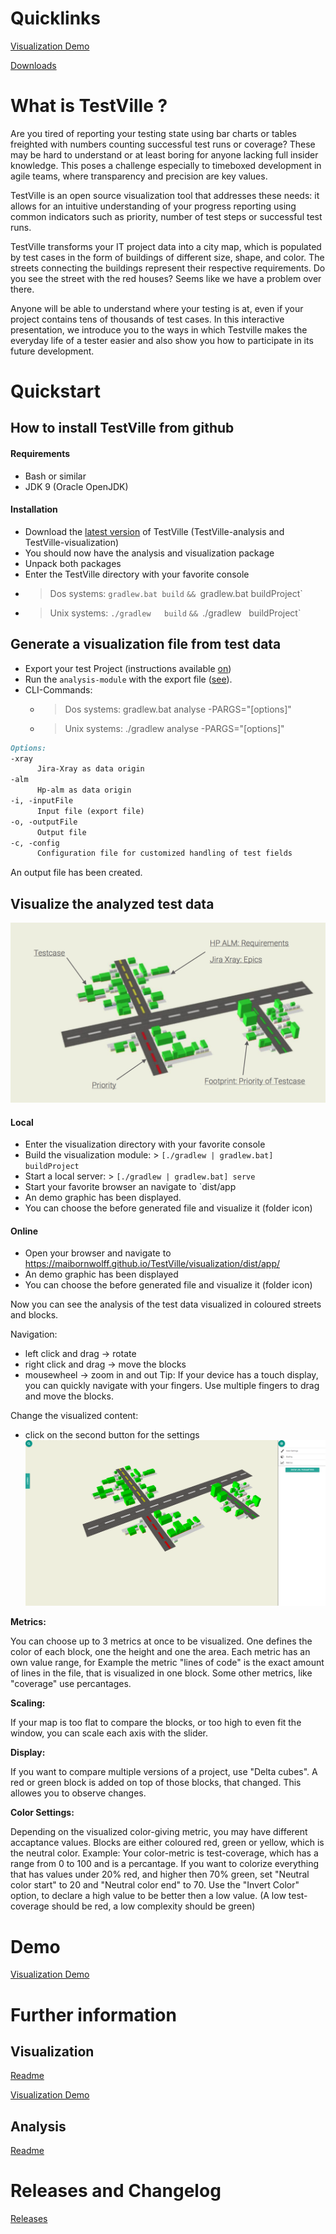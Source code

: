 # Quicklinks

[Visualization Demo](visualization/dist/app/)

[Downloads](https://github.com/MaibornWolff/TestVille/releases)

# What is TestVille ?

Are you tired of reporting your testing state using bar charts or tables freighted with numbers counting successful test runs or coverage? These may be hard to understand or at least boring for anyone lacking full insider knowledge. This poses a challenge especially to timeboxed development in agile teams, where transparency and precision are key values.

TestVille is an open source visualization tool that addresses these needs: it allows for an intuitive understanding of your progress reporting using common indicators such as priority, number of test steps or successful test runs.

TestVille transforms your IT project data into a city map, which is populated by test cases in the form of buildings of different size, shape, and color. The streets connecting the buildings represent their respective requirements. Do you see the street with the red houses? Seems like we have a problem over there.

Anyone will be able to understand where your testing is at, even if your project contains tens of thousands of test cases. In this interactive presentation, we introduce you to the ways in which Testville makes the everyday life of a tester easier and also show you how to participate in its future development.

# Quickstart

## How to install TestVille from github

#### Requirements
* Bash or similar
* JDK 9 (Oracle OpenJDK)

#### Installation
- Download the [latest version](https://github.com/MaibornWolff/TestVille/releases/latest) of TestVille (TestVille-analysis and TestVille-visualization)
- You should now have the analysis and visualization package 
- Unpack both packages
- Enter the TestVille directory with your favorite console
- > Dos  systems: `gradlew.bat build` `&& `gradlew.bat buildProject`
- > Unix systems: `./gradlew   build` `&& `./gradlew   buildProject`

## Generate a visualization file from test data

* Export your test Project (instructions available [on](https://github.com/MaibornWolff/TestVille/tree/master/analysis/README.md))
* Run the `analysis-module` with the export file ([see](https://github.com/MaibornWolff/TestVille/tree/master/analysis/README.md)).
* CLI-Commands:
  - > Dos  systems: gradlew.bat analyse -PARGS="[options]"
  - > Unix systems: ./gradlew   analyse -PARGS="[options]"
```markdown
Options:
-xray
      Jira-Xray as data origin
-alm
      Hp-alm as data origin
-i, -inputFile
      Input file (export file)
-o, -outputFile
      Output file
-c, -config
      Configuration file for customized handling of test fields
```
 
An output file has been created.

## Visualize the analyzed test data
![takeALook](./images/legendImage.png)

#### Local
* Enter the visualization directory with your favorite console
* Build the visualization module: > `[./gradlew | gradlew.bat] buildProject`
* Start a local server: > `[./gradlew | gradlew.bat] serve`
* Start your favorite browser an navigate to `dist/app
* An demo graphic has been displayed.
* You can choose the before generated file and visualize it (folder icon)

#### Online
* Open your browser and navigate to https://maibornwolff.github.io/TestVille/visualization/dist/app/
* An demo graphic has been displayed
* You can choose the before generated file and visualize it (folder icon)

Now you can see the analysis of the test data visualized in coloured streets and blocks.

Navigation:
- left click and drag -> rotate 
- right click and drag -> move the blocks
- mousewheel -> zoom in and out
Tip: If your device has a touch display, you can quickly navigate with your fingers. Use multiple fingers to drag and move the blocks. 

Change the visualized content:
- click on the second button for the settings
![settings](images/settingsImage.png)

**Metrics:**

You can choose up to 3 metrics at once to be visualized. One defines the color of each block, one the height and one the area.
Each metric has an own value range, for Example the metric "lines of code" is the exact amount of lines in the file, that is visualized in one block. Some other metrics, like "coverage" use percantages. 

**Scaling:**

If your map is too flat to compare the blocks, or too high to even fit the window, you can scale each axis with the slider.

**Display:**

If you want to compare multiple versions of a project, use "Delta cubes". A red or green block is added on top of those blocks, that changed. This allowes you to observe changes.

**Color Settings:**

Depending on the visualized color-giving metric, you may have different accaptance values. Blocks are either coloured red, green or yellow, which is the neutral color. 
Example: Your color-metric is test-coverage, which has a range from 0 to 100 and is a percantage. 
If you want to colorize everything that has values under 20% red, and higher then 70% green, set "Neutral color start" to 20 and "Neutral color end" to 70. 
Use the "Invert Color" option, to declare a high value to be better then a low value. (A low test-coverage should be red, a low complexity should be green)

# Demo

[Visualization Demo](visualization/dist/app/)

# Further information

## Visualization

[Readme](https://github.com/MaibornWolff/TestVille/tree/master/visualization)

[Visualization Demo](visualization/dist/app/)

## Analysis

[Readme](https://github.com/MaibornWolff/TestVille/tree/master/analysis)

# Releases and Changelog

[Releases](https://github.com/MaibornWolff/TestCharta/releases)
